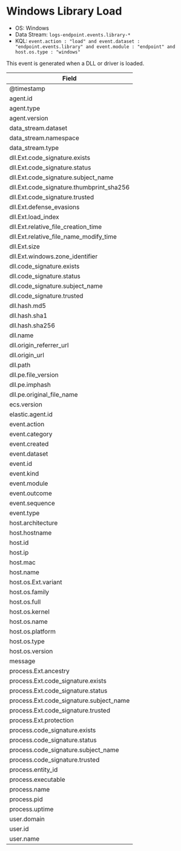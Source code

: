 # Windows Library Load

- OS: Windows
- Data Stream: `logs-endpoint.events.library-*`
- KQL: `event.action : "load" and event.dataset : "endpoint.events.library" and event.module : "endpoint" and host.os.type : "windows"`

This event is generated when a DLL or driver is loaded.


| Field |
|---|
| @timestamp |
| agent.id |
| agent.type |
| agent.version |
| data_stream.dataset |
| data_stream.namespace |
| data_stream.type |
| dll.Ext.code_signature.exists |
| dll.Ext.code_signature.status |
| dll.Ext.code_signature.subject_name |
| dll.Ext.code_signature.thumbprint_sha256 |
| dll.Ext.code_signature.trusted |
| dll.Ext.defense_evasions |
| dll.Ext.load_index |
| dll.Ext.relative_file_creation_time |
| dll.Ext.relative_file_name_modify_time |
| dll.Ext.size |
| dll.Ext.windows.zone_identifier |
| dll.code_signature.exists |
| dll.code_signature.status |
| dll.code_signature.subject_name |
| dll.code_signature.trusted |
| dll.hash.md5 |
| dll.hash.sha1 |
| dll.hash.sha256 |
| dll.name |
| dll.origin_referrer_url |
| dll.origin_url |
| dll.path |
| dll.pe.file_version |
| dll.pe.imphash |
| dll.pe.original_file_name |
| ecs.version |
| elastic.agent.id |
| event.action |
| event.category |
| event.created |
| event.dataset |
| event.id |
| event.kind |
| event.module |
| event.outcome |
| event.sequence |
| event.type |
| host.architecture |
| host.hostname |
| host.id |
| host.ip |
| host.mac |
| host.name |
| host.os.Ext.variant |
| host.os.family |
| host.os.full |
| host.os.kernel |
| host.os.name |
| host.os.platform |
| host.os.type |
| host.os.version |
| message |
| process.Ext.ancestry |
| process.Ext.code_signature.exists |
| process.Ext.code_signature.status |
| process.Ext.code_signature.subject_name |
| process.Ext.code_signature.trusted |
| process.Ext.protection |
| process.code_signature.exists |
| process.code_signature.status |
| process.code_signature.subject_name |
| process.code_signature.trusted |
| process.entity_id |
| process.executable |
| process.name |
| process.pid |
| process.uptime |
| user.domain |
| user.id |
| user.name |


